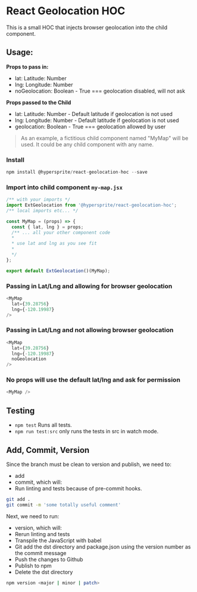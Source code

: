 # React Geolocation HOC

This is a small HOC that injects browser geolocation into the child component.

## Usage:

**Props to pass in:**

* lat: Latitude: Number
* lng: Longitude: Number
* noGeolocation: Boolean - True === geolocation disabled, will not ask

**Props passed to the Child**

* lat: Latitude: Number - Default latitude if geolocation is not used
* lng: Longitude: Number - Default latitude if geolocation is not used
* geolocation: Boolean - True === geolocation allowed by user

> As an example, a fictitious child component named "MyMap" will be used. It could be any child component with any name.

### Install
```js
npm install @hypersprite/react-geolocation-hoc --save
```

### Import into child component ```my-map.jsx```
```js
/** with your imports */
import ExtGeolocation from '@hypersprite/react-geolocation-hoc';
/** local imports etc... */

const MyMap = (props) => {
  const { lat, lng } = props;
  /** ... all your other component code
  *
  * use lat and lng as you see fit
  *
  */
};

export default ExtGeolocation()(MyMap);
```


### Passing in Lat/Lng and allowing for browser geolocation
```js
<MyMap
  lat={39.28756}
  lng={-120.19987}
/>
```

### Passing in Lat/Lng and not allowing browser geolocation
```js
<MyMap
  lat={39.28756}
  lng={-120.19987}
  noGeolocation
/>
```

### No props will use the default lat/lng and ask for permission
```js
<MyMap />
```


## Testing

* ```npm test``` Runs all tests.
* ```npm run test:src``` only runs the tests in src in watch mode.

## Add, Commit, Version

Since the branch must be clean to version and publish, we need to:

* add
* commit, which will:
 * Run linting and tests because of pre-commit hooks.

```bash
git add .
git commit -m 'some totally useful comment'
```

Next, we need to run:
* version, which will:
 * Rerun linting and tests
 * Transpile the JavaScript with babel
 * Git add the dst directory and package.json using the version number as the commit message
 * Push the changes to Github
 * Publish to npm
 * Delete the dst directory

```bash   
npm version <major | minor | patch>
```
